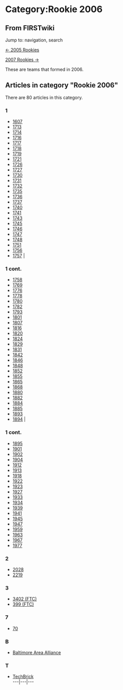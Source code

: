 # Category:Rookie 2006

## From FIRSTwiki

Jump to: navigation, search

[<- 2005 Rookies](Category:Rookie_2005 "Category:Rookie 2005")

[2007 Rookies ->](Category:Rookie_2007 "Category:Rookie 2007")

These are teams that formed in 2006.

## Articles in category "Rookie 2006"

There are 80 articles in this category.

### 1

- [1607](1607 "1607")
- [1713](1713 "1713")
- [1714](1714 "1714")
- [1716](1716 "1716")
- [1717](1717 "1717")
- [1718](1718 "1718")
- [1719](1719 "1719")
- [1721](1721 "1721")
- [1726](1726 "1726")
- [1727](1727 "1727")
- [1730](1730 "1730")
- [1731](1731 "1731")
- [1732](1732 "1732")
- [1735](1735 "1735")
- [1736](1736 "1736")
- [1737](1737 "1737")
- [1740](1740 "1740")
- [1741](1741 "1741")
- [1743](1743 "1743")
- [1745](1745 "1745")
- [1746](1746 "1746")
- [1747](1747 "1747")
- [1748](1748 "1748")
- [1751](1751 "1751")
- [1756](1756 "1756")
- [1757](1757 "1757") |

### 1 cont.

- [1758](1758 "1758")
- [1769](1769 "1769")
- [1776](1776 "1776")
- [1778](1778 "1778")
- [1780](1780 "1780")
- [1782](1782 "1782")
- [1793](1793 "1793")
- [1801](1801 "1801")
- [1807](1807 "1807")
- [1816](1816 "1816")
- [1820](1820 "1820")
- [1824](1824 "1824")
- [1829](1829 "1829")
- [1831](1831 "1831")
- [1842](1842 "1842")
- [1846](1846 "1846")
- [1848](1848 "1848")
- [1852](1852 "1852")
- [1855](1855 "1855")
- [1865](1865 "1865")
- [1868](1868 "1868")
- [1880](1880 "1880")
- [1882](1882 "1882")
- [1884](1884 "1884")
- [1885](1885 "1885")
- [1893](1893 "1893")
- [1894](1894 "1894") |

### 1 cont.

- [1895](1895 "1895")
- [1901](1901 "1901")
- [1902](1902 "1902")
- [1904](1904 "1904")
- [1912](1912 "1912")
- [1913](1913 "1913")
- [1918](1918 "1918")
- [1922](1922 "1922")
- [1923](1923 "1923")
- [1927](1927 "1927")
- [1933](1933 "1933")
- [1934](1934 "1934")
- [1939](1939 "1939")
- [1941](1941 "1941")
- [1945](1945 "1945")
- [1947](1947 "1947")
- [1959](1959 "1959")
- [1963](1963 "1963")
- [1967](1967 "1967")
- [1977](1977 "1977")

### 2

- [2028](2028 "2028")
- [2219](2219 "2219")

### 3

- [3402 (FTC)](3402_%28FTC%29 "3402 \(FTC\)")
- [399 (FTC)](399_%28FTC%29 "399 \(FTC\)")

### 7

- [70](70 "70")

### B

- [Baltimore Area Alliance](Baltimore_Area_Alliance "Baltimore Area Alliance")

### T

- [TechBrick](TechBrick "TechBrick")<br>
  ---|---|---
